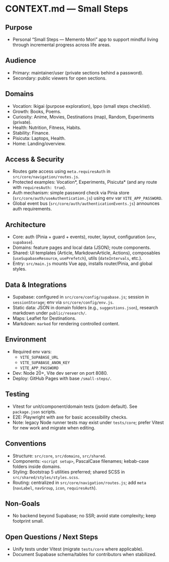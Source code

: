 # CONTEXT.md — Small Steps

## Purpose
- Personal “Small Steps — Memento Mori” app to support mindful living through incremental progress across life areas.

## Audience
- Primary: maintainer/user (private sections behind a password).
- Secondary: public viewers for open sections.

## Domains
- Vocation: Ikigai (purpose exploration), Ippo (small steps checklist).
- Growth: Books, Poems.
- Curiosity: Anime, Movies, Destinations (map), Random, Experiments (private).
- Health: Nutrition, Fitness, Habits.
- Stability: Finance.
- Pisicuta: Laptops, Health.
- Home: Landing/overview.

## Access & Security
- Routes gate access using `meta.requiresAuth` in `src/core/navigation/routes.js`.
- Protected examples: Vocation*, Experiments, Pisicuta* (and any route with `requiresAuth: true`).
- Auth mechanism: simple password check via Pinia store (`src/core/auth/useAuthentication.js`) using env var `VITE_APP_PASSWORD`.
- Global event bus (`src/core/auth/authenticationEvents.js`) announces auth requirements.

## Architecture
- Core: auth (Pinia + guard + events), router, layout, configuration (`env`, `supabase`).
- Domains: feature pages and local data (JSON); route components.
- Shared: UI templates (Article, MarkdownArticle, Actions), composables (`useSupabaseResource`, `usePrefetch`), utils (`dateIntervals`, etc.).
- Entry: `src/main.js` mounts Vue app, installs router/Pinia, and global styles.

## Data & Integrations
- Supabase: configured in `src/core/config/supabase.js`; session in `sessionStorage`; env via `src/core/config/env.js`.
- Static data: JSON in domain folders (e.g., `suggestions.json`), research markdown under `public/research/`.
- Maps: Leaflet for Destinations.
- Markdown: `marked` for rendering controlled content.

## Environment
- Required env vars:
  - `VITE_SUPABASE_URL`
  - `VITE_SUPABASE_ANON_KEY`
  - `VITE_APP_PASSWORD`
- Dev: Node 20+, Vite dev server on port 8080.
- Deploy: GitHub Pages with base `/small-steps/`.

## Testing
- Vitest for unit/component/domain tests (jsdom default). See `package.json` scripts.
- E2E: Playwright with axe for basic accessibility checks.
- Note: legacy Node runner tests may exist under `tests/core`; prefer Vitest for new work and migrate when editing.

## Conventions
- Structure: `src/core`, `src/domains`, `src/shared`.
- Components: `<script setup>`, PascalCase filenames; kebab-case folders inside domains.
- Styling: Bootstrap 5 utilities preferred; shared SCSS in `src/shared/styles/styles.scss`.
- Routing: centralized in `src/core/navigation/routes.js`; add `meta` (`navLabel`, `navGroup`, `icon`, `requiresAuth`).

## Non‑Goals
- No backend beyond Supabase; no SSR; avoid state complexity; keep footprint small.

## Open Questions / Next Steps
- Unify tests under Vitest (migrate `tests/core` where applicable).
- Document Supabase schema/tables for contributors when stabilized.
